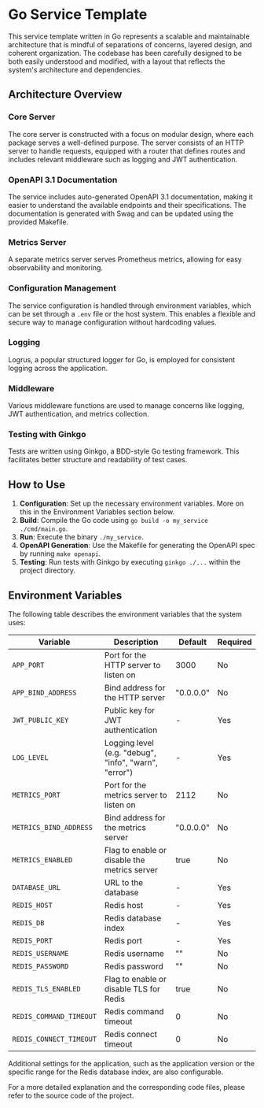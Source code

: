 # Go Service Template

This service template written in Go represents a scalable and maintainable architecture that is mindful of separations of concerns, layered design, and coherent organization. The codebase has been carefully designed to be both easily understood and modified, with a layout that reflects the system's architecture and dependencies.

## Architecture Overview

### Core Server
The core server is constructed with a focus on modular design, where each package serves a well-defined purpose. The server consists of an HTTP server to handle requests, equipped with a router that defines routes and includes relevant middleware such as logging and JWT authentication.

### OpenAPI 3.1 Documentation
The service includes auto-generated OpenAPI 3.1 documentation, making it easier to understand the available endpoints and their specifications. The documentation is generated with Swag and can be updated using the provided Makefile.

### Metrics Server
A separate metrics server serves Prometheus metrics, allowing for easy observability and monitoring.

### Configuration Management
The service configuration is handled through environment variables, which can be set through a `.env` file or the host system. This enables a flexible and secure way to manage configuration without hardcoding values.

### Logging
Logrus, a popular structured logger for Go, is employed for consistent logging across the application.

### Middleware
Various middleware functions are used to manage concerns like logging, JWT authentication, and metrics collection.

### Testing with Ginkgo
Tests are written using Ginkgo, a BDD-style Go testing framework. This facilitates better structure and readability of test cases.

## How to Use

1. **Configuration**: Set up the necessary environment variables. More on this in the Environment Variables section below.
2. **Build**: Compile the Go code using `go build -o my_service ./cmd/main.go`.
3. **Run**: Execute the binary `./my_service`.
4. **OpenAPI Generation**: Use the Makefile for generating the OpenAPI spec by running `make openapi`.
5. **Testing**: Run tests with Ginkgo by executing `ginkgo ./...` within the project directory.

## Environment Variables

The following table describes the environment variables that the system uses:

| Variable                 | Description                                              | Default          | Required |
|--------------------------|----------------------------------------------------------|------------------|----------|
| `APP_PORT`               | Port for the HTTP server to listen on                    | 3000             | No       |
| `APP_BIND_ADDRESS`       | Bind address for the HTTP server                         | "0.0.0.0"        | No       |
| `JWT_PUBLIC_KEY`         | Public key for JWT authentication                        | -                | Yes      |
| `LOG_LEVEL`              | Logging level (e.g. "debug", "info", "warn", "error")    | -                | Yes      |
| `METRICS_PORT`           | Port for the metrics server to listen on                 | 2112             | No       |
| `METRICS_BIND_ADDRESS`   | Bind address for the metrics server                      | "0.0.0.0"        | No       |
| `METRICS_ENABLED`        | Flag to enable or disable the metrics server             | true             | No       |
| `DATABASE_URL`           | URL to the database                                      | -                | Yes      |
| `REDIS_HOST`             | Redis host                                               | -                | Yes      |
| `REDIS_DB`               | Redis database index                                     | -                | Yes      |
| `REDIS_PORT`             | Redis port                                               | -                | Yes      |
| `REDIS_USERNAME`         | Redis username                                           | ""               | No       |
| `REDIS_PASSWORD`         | Redis password                                           | ""               | No       |
| `REDIS_TLS_ENABLED`      | Flag to enable or disable TLS for Redis                  | true             | No       |
| `REDIS_COMMAND_TIMEOUT`  | Redis command timeout                                    | 0                | No       |
| `REDIS_CONNECT_TIMEOUT`  | Redis connect timeout                                    | 0                | No       |

Additional settings for the application, such as the application version or the specific range for the Redis database index, are also configurable.

For a more detailed explanation and the corresponding code files, please refer to the source code of the project.
